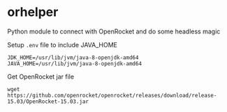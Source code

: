 # orhelper
Python module to connect with OpenRocket and do some headless magic

Setup `.env` file to include JAVA_HOME
```
JDK_HOME=/usr/lib/jvm/java-8-openjdk-amd64
JAVA_HOME=/usr/lib/jvm/java-8-openjdk-amd64
```

Get OpenRocket jar file
```
wget https://github.com/openrocket/openrocket/releases/download/release-15.03/OpenRocket-15.03.jar
```
